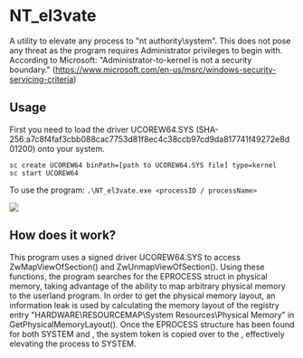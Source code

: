 # NT_el3vate
A utility to elevate any process to "nt authority\system". This does not pose any threat as the program requires Administrator privileges to begin with. According to Microsoft: "Administrator-to-kernel is not a security boundary." (https://www.microsoft.com/en-us/msrc/windows-security-servicing-criteria)

## Usage
First you need to load the driver UCOREW64.SYS (SHA-256:a7c8f4faf3cbb088cac7753d81f8ec4c38ccb97cd9da817741f49272e8d01200) onto your system.
```
sc create UCOREW64 binPath=[path to UCOREW64.SYS file] type=kernel
sc start UCOREW64
```
To use the program:
```.\NT_el3vate.exe <processID / processName>```

[<img src="images/PoC.png">](demo)

## How does it work?
This program uses a signed driver UCOREW64.SYS to access ZwMapViewOfSection() and ZwUnmapViewOfSection().
Using these functions, the program searches for the EPROCESS struct in physical memory, taking advantage of the ability to map arbitrary physical memory to the userland program.
In order to get the physical memory layout, an information leak is used by calculating the memory layout of the registry entry "HARDWARE\\RESOURCEMAP\\System Resources\\Physical Memory" in GetPhysicalMemoryLayout().
Once the EPROCESS structure has been found for both SYSTEM and <targetProcess>, the system token is copied over to the <targetProcess>, effectively elevating the process to SYSTEM.


